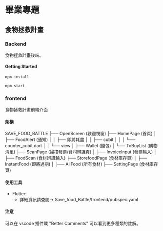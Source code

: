 # 畢業專題

## 食物拯救計畫

### Backend

食物拯救計畫後端。

#### Getting Started

```bash
npm install

npm start
```

### frontend

食物拯救計畫前端介面

#### 架構

SAVE_FOOD_BATTLE
├── OpenScreen (歡迎視窗)
├── HomePage (首頁)
│ ├── FoodAlert (通知)
│ │ ├── 即將耗盡
│ │ ├── cubit
│ │ │ └── counter_cubit.dart
│ │ └── view
│ ├── Wallet (錢包)
│ └── ToBuyList (購物清單)
├── ScanPage (掃描發票/食材辨識頁)
│ ├── InvoiceInput (發票輸入)
│ ├── FoodScan (食材辨識輸入)
├── StorefoodPage (食材庫存頁)
│ ├── InstantFood (即將過期)
│ ├── AllFood (所有食材)
├── SettingPage (食材庫存頁)

#### 使用工具

- Flutter:
  - 詳細資訊請查閱-> Save_food_Battle/frontend/pubspec.yaml

#### 注意

可以在 vscode 插件載 "Better Comments" 可以看到更多種類的註解。

